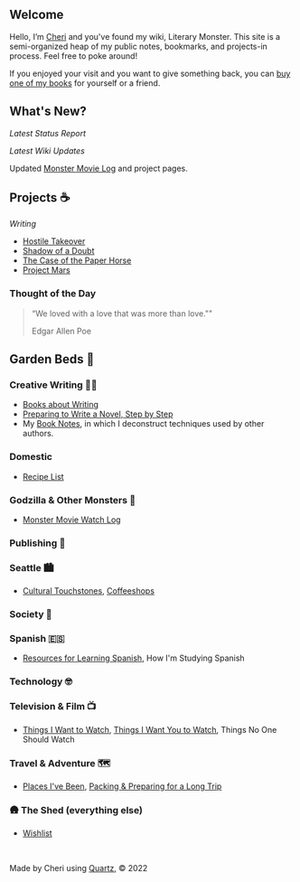 

## Welcome 

Hello, I’m [Cheri](https://cheri.omg.lol) and you've found my wiki, Literary Monster. This site is a semi-organized heap of my public notes, bookmarks, and projects-in process. Feel free to poke around!

If you enjoyed your visit and you want to give something back, you can [buy one of my books](http://www.cheribaker.com) for yourself or a friend.

## What's New?

*Latest Status Report*

<script src="https://status.lol/cheri.js?time&pretty"></script>

*Latest Wiki Updates*

Updated [Monster Movie Log](/notes/monster-watch.md) and project pages.

## Projects ☕

*Writing*
- [Hostile Takeover](/notes/hostile-takeover.md)
- [Shadow of a Doubt](/notes/shadow-doubt.md)
- [The Case of the Paper Horse](/notes/paper-horse.md)
- [Project Mars](/notes/project-mars.md)


### Thought of the Day

> “We loved with a love that was more than love.""
> 
> Edgar Allen Poe


## Garden Beds 🌲

### **Creative Writing** ✍🏻

- [Books about Writing](/notes/books-about-writing.md)
- [Preparing to Write a Novel, Step by Step](/notes/prep-a-novel.md)
- My [Book Notes](https://blog.literary.monster/tags/book-notes/), in which I deconstruct techniques used by other authors.

### **Domestic**

- [Recipe List](/notes/recipe-list.md)

###  **Godzilla & Other Monsters** 🏯

* [Monster Movie Watch Log](/notes/monster-watch.md)

###  **Publishing** 📖

### **Seattle** 🏙️

- [Cultural Touchstones](/notes/culture.md), [Coffeeshops](/notes/coffeeshops.md)

###  **Society** 🤔

### **Spanish** 🇪🇸

* [Resources for Learning Spanish](/notes/spanish-learning-resources.md), How I'm Studying Spanish

### **Technology** 🤓

### **Television & Film** 📺

- [Things I Want to Watch](/notes/want-to-watch.md), [Things I Want You to Watch](/notes/you-should-watch.md), Things No One Should Watch

### **Travel & Adventure** 🗺️

- [Places I've Been](/notes/places.md), [Packing & Preparing for a Long Trip](/notes/packing.md)

###  🛖 **The Shed (everything else)**

* [Wishlist](/notes/wishlist.md)


<br>

Made by Cheri using [Quartz](https://github.com/jackyzha0/quartz), © 2022

